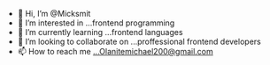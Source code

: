 - 👋 Hi, I’m @Micksmit
- 👀 I’m interested in ...frontend programming
- 🌱 I’m currently learning ...frontend languages
- 💞️ I’m looking to collaborate on ...proffessional frontend developers
- 📫 How to reach me ...Olanitemichael200@gmail.com

<!---
Micksmit/Micksmit is a ✨ special ✨ repository because its `README.md` (this file) appears on your GitHub profile.
You can click the Preview link to take a look at your changes.
--->

